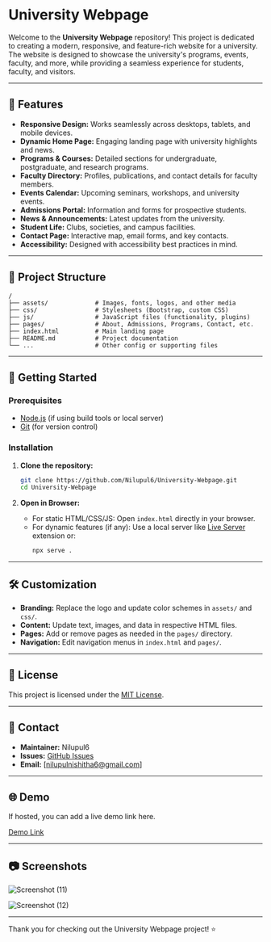 # University Webpage

Welcome to the **University Webpage** repository! This project is dedicated to creating a modern, responsive, and feature-rich website for a university. The website is designed to showcase the university's programs, events, faculty, and more, while providing a seamless experience for students, faculty, and visitors.

---

## 🌟 Features

- **Responsive Design:** Works seamlessly across desktops, tablets, and mobile devices.
- **Dynamic Home Page:** Engaging landing page with university highlights and news.
- **Programs & Courses:** Detailed sections for undergraduate, postgraduate, and research programs.
- **Faculty Directory:** Profiles, publications, and contact details for faculty members.
- **Events Calendar:** Upcoming seminars, workshops, and university events.
- **Admissions Portal:** Information and forms for prospective students.
- **News & Announcements:** Latest updates from the university.
- **Student Life:** Clubs, societies, and campus facilities.
- **Contact Page:** Interactive map, email forms, and key contacts.
- **Accessibility:** Designed with accessibility best practices in mind.

---

## 📁 Project Structure

```plaintext
/
├── assets/             # Images, fonts, logos, and other media
├── css/                # Stylesheets (Bootstrap, custom CSS)
├── js/                 # JavaScript files (functionality, plugins)
├── pages/              # About, Admissions, Programs, Contact, etc.
├── index.html          # Main landing page
├── README.md           # Project documentation
└── ...                 # Other config or supporting files
```

---

## 🚀 Getting Started

### Prerequisites

- [Node.js](https://nodejs.org/) (if using build tools or local server)
- [Git](https://git-scm.com/) (for version control)

### Installation

1. **Clone the repository:**
    ```bash
    git clone https://github.com/Nilupul6/University-Webpage.git
    cd University-Webpage
    ```

2. **Open in Browser:**
    - For static HTML/CSS/JS: Open `index.html` directly in your browser.
    - For dynamic features (if any): Use a local server like [Live Server](https://marketplace.visualstudio.com/items?itemName=ritwickdey.LiveServer) extension or:
      ```bash
      npx serve .
      ```

---

## 🛠️ Customization

- **Branding:** Replace the logo and update color schemes in `assets/` and `css/`.
- **Content:** Update text, images, and data in respective HTML files.
- **Pages:** Add or remove pages as needed in the `pages/` directory.
- **Navigation:** Edit navigation menus in `index.html` and `pages/`.

---


## 📝 License

This project is licensed under the [MIT License](LICENSE).

---

## 📣 Contact

- **Maintainer:** Nilupul6
- **Issues:** [GitHub Issues](https://github.com/Nilupul6/University-Webpage/issues)
- **Email:** [nilupulnishitha6@gmail.com]

---

## 🌐 Demo

If hosted, you can add a live demo link here.

[Demo Link](https://nilupul6.github.io/University-Webpage/)

---

## 📷 Screenshots

![Screenshot (11)](https://github.com/user-attachments/assets/bc807483-3c77-42f7-87c2-24fef7ad964d)




![Screenshot (12)](https://github.com/user-attachments/assets/4f6468d8-6d10-4ebb-9825-5834d5368909)


---

Thank you for checking out the University Webpage project! ⭐️
